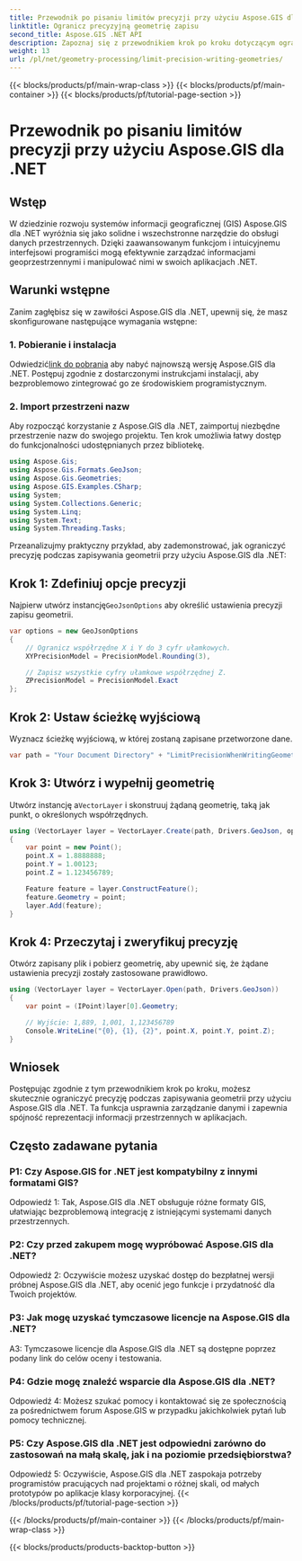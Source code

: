 ```yaml
---
title: Przewodnik po pisaniu limitów precyzji przy użyciu Aspose.GIS dla .NET
linktitle: Ogranicz precyzyjną geometrię zapisu
second_title: Aspose.GIS .NET API
description: Zapoznaj się z przewodnikiem krok po kroku dotyczącym ograniczania precyzji zapisywania geometrii przy użyciu Aspose.GIS dla .NET. Ulepsz zarządzanie danymi przestrzennymi bez wysiłku.
weight: 13
url: /pl/net/geometry-processing/limit-precision-writing-geometries/
---
```


{{< blocks/products/pf/main-wrap-class >}}
{{< blocks/products/pf/main-container >}}
{{< blocks/products/pf/tutorial-page-section >}}

# Przewodnik po pisaniu limitów precyzji przy użyciu Aspose.GIS dla .NET

## Wstęp

W dziedzinie rozwoju systemów informacji geograficznej (GIS) Aspose.GIS dla .NET wyróżnia się jako solidne i wszechstronne narzędzie do obsługi danych przestrzennych. Dzięki zaawansowanym funkcjom i intuicyjnemu interfejsowi programiści mogą efektywnie zarządzać informacjami geoprzestrzennymi i manipulować nimi w swoich aplikacjach .NET.

## Warunki wstępne

Zanim zagłębisz się w zawiłości Aspose.GIS dla .NET, upewnij się, że masz skonfigurowane następujące wymagania wstępne:

### 1. Pobieranie i instalacja

 Odwiedzić[link do pobrania](https://releases.aspose.com/gis/net/) aby nabyć najnowszą wersję Aspose.GIS dla .NET. Postępuj zgodnie z dostarczonymi instrukcjami instalacji, aby bezproblemowo zintegrować go ze środowiskiem programistycznym.

### 2. Import przestrzeni nazw

Aby rozpocząć korzystanie z Aspose.GIS dla .NET, zaimportuj niezbędne przestrzenie nazw do swojego projektu. Ten krok umożliwia łatwy dostęp do funkcjonalności udostępnianych przez bibliotekę.

```csharp
using Aspose.Gis;
using Aspose.Gis.Formats.GeoJson;
using Aspose.Gis.Geometries;
using Aspose.GIS.Examples.CSharp;
using System;
using System.Collections.Generic;
using System.Linq;
using System.Text;
using System.Threading.Tasks;
```

Przeanalizujmy praktyczny przykład, aby zademonstrować, jak ograniczyć precyzję podczas zapisywania geometrii przy użyciu Aspose.GIS dla .NET:

## Krok 1: Zdefiniuj opcje precyzji

 Najpierw utwórz instancję`GeoJsonOptions` aby określić ustawienia precyzji zapisu geometrii.

```csharp
var options = new GeoJsonOptions
{
    // Ogranicz współrzędne X i Y do 3 cyfr ułamkowych.
    XYPrecisionModel = PrecisionModel.Rounding(3),

    // Zapisz wszystkie cyfry ułamkowe współrzędnej Z.
    ZPrecisionModel = PrecisionModel.Exact
};
```

## Krok 2: Ustaw ścieżkę wyjściową

Wyznacz ścieżkę wyjściową, w której zostaną zapisane przetworzone dane.

```csharp
var path = "Your Document Directory" + "LimitPrecisionWhenWritingGeometries_out.json";
```

## Krok 3: Utwórz i wypełnij geometrię

 Utwórz instancję a`VectorLayer` i skonstruuj żądaną geometrię, taką jak punkt, o określonych współrzędnych.

```csharp
using (VectorLayer layer = VectorLayer.Create(path, Drivers.GeoJson, options))
{
    var point = new Point();
    point.X = 1.8888888;
    point.Y = 1.00123;
    point.Z = 1.123456789;

    Feature feature = layer.ConstructFeature();
    feature.Geometry = point;
    layer.Add(feature);
}
```

## Krok 4: Przeczytaj i zweryfikuj precyzję

Otwórz zapisany plik i pobierz geometrię, aby upewnić się, że żądane ustawienia precyzji zostały zastosowane prawidłowo.

```csharp
using (VectorLayer layer = VectorLayer.Open(path, Drivers.GeoJson))
{
    var point = (IPoint)layer[0].Geometry;

    // Wyjście: 1,889, 1,001, 1,123456789
    Console.WriteLine("{0}, {1}, {2}", point.X, point.Y, point.Z);
}
```

## Wniosek

Postępując zgodnie z tym przewodnikiem krok po kroku, możesz skutecznie ograniczyć precyzję podczas zapisywania geometrii przy użyciu Aspose.GIS dla .NET. Ta funkcja usprawnia zarządzanie danymi i zapewnia spójność reprezentacji informacji przestrzennych w aplikacjach.

## Często zadawane pytania

### P1: Czy Aspose.GIS for .NET jest kompatybilny z innymi formatami GIS?

Odpowiedź 1: Tak, Aspose.GIS dla .NET obsługuje różne formaty GIS, ułatwiając bezproblemową integrację z istniejącymi systemami danych przestrzennych.

### P2: Czy przed zakupem mogę wypróbować Aspose.GIS dla .NET?

Odpowiedź 2: Oczywiście możesz uzyskać dostęp do bezpłatnej wersji próbnej Aspose.GIS dla .NET, aby ocenić jego funkcje i przydatność dla Twoich projektów.

### P3: Jak mogę uzyskać tymczasowe licencje na Aspose.GIS dla .NET?

A3: Tymczasowe licencje dla Aspose.GIS dla .NET są dostępne poprzez podany link do celów oceny i testowania.

### P4: Gdzie mogę znaleźć wsparcie dla Aspose.GIS dla .NET?

Odpowiedź 4: Możesz szukać pomocy i kontaktować się ze społecznością za pośrednictwem forum Aspose.GIS w przypadku jakichkolwiek pytań lub pomocy technicznej.

### P5: Czy Aspose.GIS dla .NET jest odpowiedni zarówno do zastosowań na małą skalę, jak i na poziomie przedsiębiorstwa?

Odpowiedź 5: Oczywiście, Aspose.GIS dla .NET zaspokaja potrzeby programistów pracujących nad projektami o różnej skali, od małych prototypów po aplikacje klasy korporacyjnej.
{{< /blocks/products/pf/tutorial-page-section >}}

{{< /blocks/products/pf/main-container >}}
{{< /blocks/products/pf/main-wrap-class >}}

{{< blocks/products/products-backtop-button >}}
